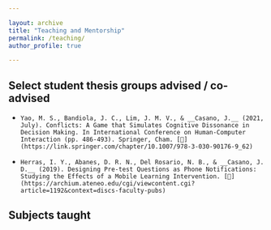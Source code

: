 ```yaml
---

layout: archive
title: "Teaching and Mentorship"
permalink: /teaching/
author_profile: true

---
```


## Select student thesis groups advised / co-advised

*     Yao, M. S., Bandiola, J. C., Lim, J. M. V., & __Casano, J.__ (2021, July). Conflicts: A Game that Simulates Cognitive Dissonance in Decision Making. In International Conference on Human-Computer Interaction (pp. 486-493). Springer, Cham. [📝](https://link.springer.com/chapter/10.1007/978-3-030-90176-9_62)
*     Herras, I. Y., Abanes, D. R. N., Del Rosario, N. B., & __Casano, J. D.__ (2019). Designing Pre-test Questions as Phone Notifications: Studying the Effects of a Mobile Learning Intervention. [📝](https://archium.ateneo.edu/cgi/viewcontent.cgi?article=1192&context=discs-faculty-pubs)

## Subjects taught

